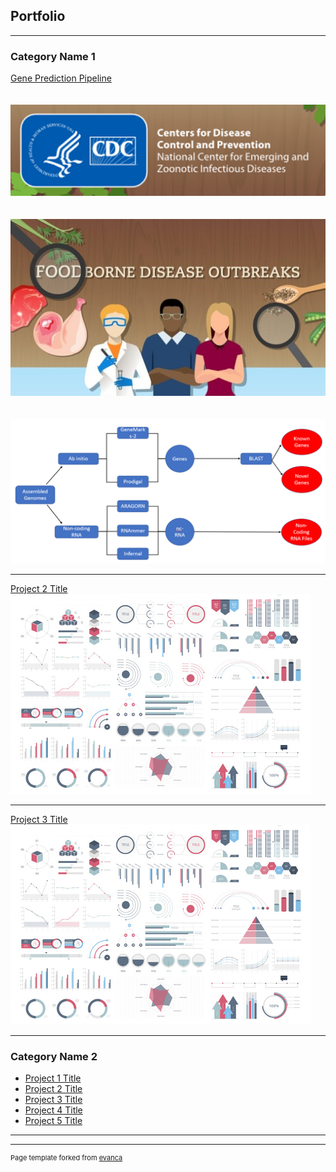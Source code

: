 ## Portfolio

---

### Category Name 1 

[Gene Prediction Pipeline](https://github.com/PaarthParekh/GenePrediction)
<br><br><br>
<img src="images/Gene_Prediction_CDC.jpg.png?raw=true"/>
<br><br><br>
<img src="images/Gene_Prediction_Description.png.jpg?raw=true"/>
<br><br><br>
<img src="images/Gene_Prediction_Pipeline.png?raw=true"/>

---
[Project 2 Title](/pdf/sample_presentation.pdf)
<img src="images/dummy_thumbnail.jpg?raw=true"/>

---
[Project 3 Title](http://example.com/)
<img src="images/dummy_thumbnail.jpg?raw=true"/>

---

### Category Name 2

- [Project 1 Title](http://example.com/)
- [Project 2 Title](http://example.com/)
- [Project 3 Title](http://example.com/)
- [Project 4 Title](http://example.com/)
- [Project 5 Title](http://example.com/)

---




---
<p style="font-size:11px">Page template forked from <a href="https://github.com/evanca/quick-portfolio">evanca</a></p>
<!-- Remove above link if you don't want to attibute -->
